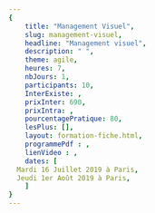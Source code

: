 ```yaml
---
{
	title: "Management Visuel",
	slug: management-visuel, 
	headline: "Management visuel",
	description: " ",
	theme: agile,
	heures: 7,
	nbJours: 1,
	participants: 10,
	InterExiste: ,
	prixInter: 690,
	prixIntra: ,
	pourcentagePratique: 80,
	lesPlus: [],
	layout: formation-fiche.html, 
	programmePdf : ,
	lienVideo : ,
	dates: [
  Mardi 16 Juillet 2019 à Paris,
  Jeudi 1er Août 2019 à Paris,
	]
}
---
```

